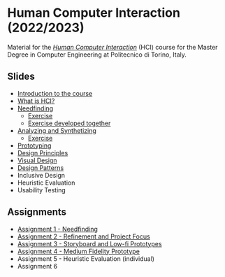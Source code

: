 # Human Computer Interaction (2022/2023)

Material for the _[Human Computer Interaction](https://github.com/polito-hci-2022)_ (HCI) course for the Master Degree in Computer Engineering at Politecnico di Torino, Italy.

## Slides

* [Introduction to the course](./slides/00-intro.pdf)
* [What is HCI?](./slides/01-whatisHCI.pdf)
* [Needfinding](./slides/02-needfinding.pdf)
  * [Exercise](./slides/02b-needfinding-exercise.pdf) 
  * [Exercise developed together](./slides/02b-needfinding-exercise-done.pdf)
* [Analyzing and Synthetizing](./slides/03-synthetizing.pdf)
  * [Exercise](./slides/03b-tasks-exercise.pdf)
* [Prototyping](./slides/04-prototyping.pdf)
* [Design Principles](./slides/05-design-principles.pdf)
* [Visual Design](./slides/06-visualdesign.pdf)
* [Design Patterns](./slides/07-design-patterns.pdf)
* Inclusive Design
* Heuristic Evaluation
* Usability Testing

## Assignments
* [Assignment 1 - Needfinding](./assignments/A1-needfinding.pdf)
* [Assignment 2 - Refinement and Project Focus](./assignments/A2-refinement-project.pdf)
* [Assignment 3 - Storyboard and Low-fi Prototypes](./assignments/A3-storyboard-paper-prototypes.pdf)
* [Assignment 4 - Medium Fidelity Prototype](./assignments/A4-mid-fidelity-prototype.pdf)
* Assignment 5 - Heuristic Evaluation (individual)
* Assignment 6
